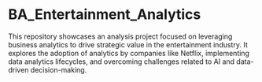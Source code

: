 # BA_Entertainment_Analytics
This repository showcases an analysis project focused on leveraging business analytics to drive strategic value in the entertainment industry. It explores the adoption of analytics by companies like Netflix, implementing data analytics lifecycles, and overcoming challenges related to AI and data-driven decision-making.
